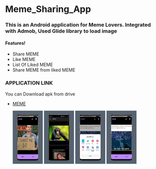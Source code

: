 # Meme_Sharing_App

### This is an Android application for Meme Lovers. Integrated with Admob, Used Glide library to load image

#### Features!
  - Share MEME
  - Like MEME
  - List Of Liked MEME
  - Share MEME from liked MEME
  
  
### APPLICATION LINK

You can Download apk from drive
* [MEME](https://drive.google.com/file/d/1cTzRvm1LrZHe1W5ByHohOsDkpAlOuJb5/view?usp=sharing) 
    
    <img src="/MEME_SS/1.png" width="20%" />
    <img src="/MEME_SS/2.png" width="20%" />
    <img src="/MEME_SS/3.png" width="20%" />
    <img src="/MEME_SS/4.png" width="20%" />
